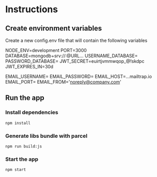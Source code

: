 # Instructions

## Create environment variables
Create a new config.env file that will contain the following variables

NODE_ENV=development
PORT=3000
DATABASE=mongodb+srv://<USERNAME>:<PASSWORD>@URL...
USERNAME_DATABASE=
PASSWORD_DATABASE=
JWT_SECRET=euirtjvmmwqop_@!skdpc
JWT_EXPIRES_IN=30d

EMAIL_USERNAME=
EMAIL_PASSWORD=
EMAIL_HOST=...mailtrap.io
EMAIL_PORT=
EMAIL_FROM='noreply@company.com'

##  Run the app

### Install dependencies
`npm install`

### Generate libs bundle with parcel
`npm run build:js`

### Start the app
`npm start`
